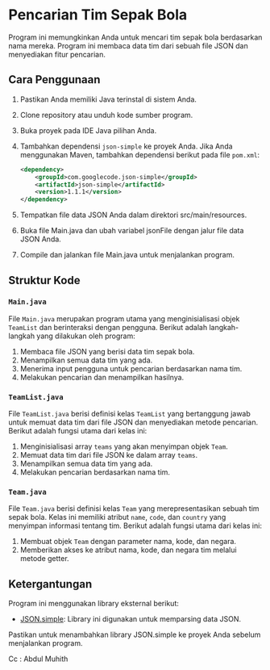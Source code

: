 # Pencarian Tim Sepak Bola

Program ini memungkinkan Anda untuk mencari tim sepak bola berdasarkan nama mereka. Program ini membaca data tim dari sebuah file JSON dan menyediakan fitur pencarian.

## Cara Penggunaan

1. Pastikan Anda memiliki Java terinstal di sistem Anda.
2. Clone repository atau unduh kode sumber program.
3. Buka proyek pada IDE Java pilihan Anda.
4. Tambahkan dependensi `json-simple` ke proyek Anda. Jika Anda menggunakan Maven, tambahkan dependensi berikut pada file `pom.xml`:

   ```xml
   <dependency>
       <groupId>com.googlecode.json-simple</groupId>
       <artifactId>json-simple</artifactId>
       <version>1.1.1</version>
   </dependency>

5. Tempatkan file data JSON Anda dalam direktori src/main/resources.
6. Buka file Main.java dan ubah variabel jsonFile dengan jalur file data JSON Anda.
7. Compile dan jalankan file Main.java untuk menjalankan program.
   
## Struktur Kode

### `Main.java`

File `Main.java` merupakan program utama yang menginisialisasi objek `TeamList` dan berinteraksi dengan pengguna. Berikut adalah langkah-langkah yang dilakukan oleh program:

1. Membaca file JSON yang berisi data tim sepak bola.
2. Menampilkan semua data tim yang ada.
3. Menerima input pengguna untuk pencarian berdasarkan nama tim.
4. Melakukan pencarian dan menampilkan hasilnya.

### `TeamList.java`

File `TeamList.java` berisi definisi kelas `TeamList` yang bertanggung jawab untuk memuat data tim dari file JSON dan menyediakan metode pencarian. Berikut adalah fungsi utama dari kelas ini:

1. Menginisialisasi array `teams` yang akan menyimpan objek `Team`.
2. Memuat data tim dari file JSON ke dalam array `teams`.
3. Menampilkan semua data tim yang ada.
4. Melakukan pencarian berdasarkan nama tim.

### `Team.java`

File `Team.java` berisi definisi kelas `Team` yang merepresentasikan sebuah tim sepak bola. Kelas ini memiliki atribut `name`, `code`, dan `country` yang menyimpan informasi tentang tim. Berikut adalah fungsi utama dari kelas ini:

1. Membuat objek `Team` dengan parameter nama, kode, dan negara.
2. Memberikan akses ke atribut nama, kode, dan negara tim melalui metode getter.

## Ketergantungan

Program ini menggunakan library eksternal berikut:

- [JSON.simple](https://code.google.com): Library ini digunakan untuk memparsing data JSON.

Pastikan untuk menambahkan library JSON.simple ke proyek Anda sebelum menjalankan program.

Cc : Abdul Muhith
